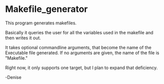 Makefile_generator
==================

This program generates makefiles.

Basically it queries the user for all the variables used in the makefile and then writes it out.

It takes optional commandline arguments, that become the name of the Executable file generated. If no 
arguments are given, the name of the file is "Makefile."

Right now, it only supports one target, but I plan to expand that deficiency.

-Denise
